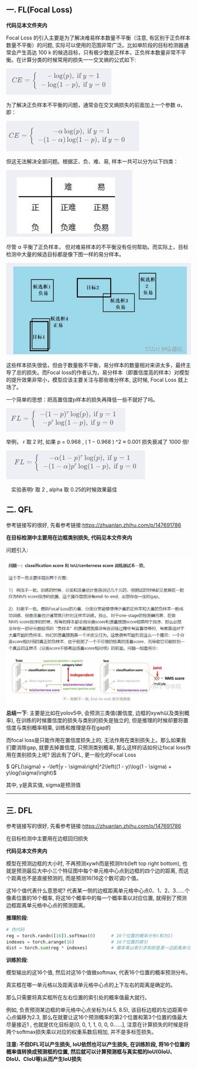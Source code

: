 ## 一. FL(Focal Loss)

**代码见本文件夹内**

Focal Loss 的引入主要是为了解决难易样本数量不平衡（注意, 有区别于正负样本数量不平衡）的问题, 实际可以使用的范围非常广泛。比如单阶段的目标检测器通常会产生高达 100 k 的候选目标，只有极少数是正样本，正负样本数量非常不平衡。在计算分类的时候常用的损失一一交叉熵的公式如下:

![](assets/fl1.jpg)

为了解决正负样本不平衡的问题，通常会在交叉熵损失的前面加上一个参数 α，即：

![](assets/fl2.jpg)

但这无法解决全部问题。根据正、负、难、易, 样本一共可以分为以下四类：

![](assets/fl3.jpg)

尽管 α 平衡了正负样本， 但对难易样本的不平衡没有任何帮助。而实际上，目标检测中大量的候选目标都是像下图一样的易分样本。

![](assets/fl4.jpg)

这些样本损失很低，但由于数量极不平衡，易分样本的数量相对来讲太多，最终主导了总的损失。而Focal loss的作者认为，易分样本（即置信度高的样本）对模型的提升效果非常小，模型应该主要关注与那些难分样本, 这时候, Focal Loss 就上场了。

一个简单的思想：把高置信度p样本的损失再降低一些不就好了吗。

![](assets/fl5.jpg)

举例， r 取 2 时, 如果 p = 0.968 , ( 1 − 0.968 ) ^2 ≈ 0.001 损失衰减了 1000 倍!

![](assets/fl6.jpg)

 实验表明r 取 2 , alpha 取 0.25的时候效果最佳

## 二. QFL

参考链接写的很好, 先看参考链接:https://zhuanlan.zhihu.com/p/147691786

**在目标检测中主要用在边框类别损失, 代码见本文件夹内**

问题引入: 

![](assets/qfl.jpg)

**总结一下**: 主要是比如在yolov5中, 会预测三类值(置信度, 边框的xywh以及类别概率), 在训练的时候置信度的损失与类别的损失是独立的, 但是推理的时候却要将置信度与类别概率相乘, 训练和推理是存在gap的

而focal loss是只能作用在置信度损失上的, 无法作用在类别损失上。那么如果我们要消除gap, 就要去掉置信度, 只预测类别概率, 那么这样的话如何让focal loss作用在类别损失上呢? 因此有了QFL, 更一般化的Focal Loss

$ QFL(\sigma) = -\left|y - \sigma\right|^2\left((1 - y)\log(1 - \sigma) + y\log(\sigma)\right)$

其中, y是真实值, sigma是预测值

****

## 三. DFL

参考链接写的很好, 先看参考链接:https://zhuanlan.zhihu.com/p/147691786

在目标检测中主要用在边框回归损失

**代码见本文件夹内**

模型在预测边框的大小时, 不再预测xywh而是预测ltrb(left top right bottom), 也就是预测最后大中小三个特征图中每个单元格中心点到边框的四个边的距离, 而这个距离也不是直接预测的, 而是预测16(16这个数可调)个值。

这16个值代表什么意思呢? 代表某一侧的边框距离单元格中心点0、1、2、3......个像素位置的16个概率, 将这16个概率中的每一个概率乘以对应位置, 就得到了预测边框距离单元格中心点的预测距离。

**推理阶段**: 

```python
# 伪代码
reg = torch.randn([16]).softmax(0)		# 16个位置的概率分布(和为1)
indexes = torch.arange(16)			    # 16个位置的索引
dist = torch.sum(reg * indexes)			# 概率乘以索引求和即是某一边距离单元格中心点的预测值
```

**训练阶段**:  

模型输出的这16个值, 然后对这16个值做softmax, 代表16个位置的概率预测分布。

真实框在哪一单元格以及距离该单元格中心点的上下左右的距离是确定的。

那么只需要将真实框所在左右位置的索引处的概率值最大就行。

例如, 负责预测某边框的单元格中心点坐标为(4.5, 8.5), 该目标边框的左边距离中心点偏移为2.3, 那么在就要让这16个预测概率的第2个位置和第3个位置的值最大尽量接近1	, 也就是优化目标是[0, 0, 1, 1, 0, 0, 0......], 注意在计算损失的时候是将两个softmax损失乘以对应的权重系数后相加, 并不是多标签损失。

**注意: 不但DFL可以产生损失, IoU依然也可以产生损失, 在训练阶段, 将16个位置的概率值转换成预测框的位置, 然后就可以计算预测框与真实框的IoU(GIoU、DIoU、CIoU等)从而产生IoU损失**





